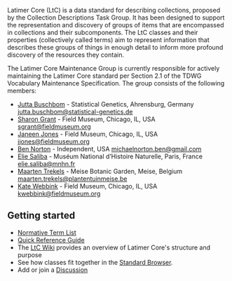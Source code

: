 Latimer Core (LtC) is a data standard for describing collections, proposed by the Collection Descriptions Task Group. It has been designed to support the representation and discovery of groups of items that are encompassed in collections and their subcomponents. The LtC classes and their properties (collectively called terms) aim to represent information that describes these groups of things in enough detail to inform more profound discovery of the resources they contain.

The Latimer Core Maintenance Group is currently responsible for actively maintaining the Latimer Core standard per Section 2.1 of the TDWG Vocabulary Maintenance Specification. The group consists of the following members:

* [Jutta Buschbom](https://orcid.org/0000-0002-7697-9214) - Statistical Genetics, Ahrensburg, Germany <jutta.buschbom@statistical-genetics.de> 
* [Sharon Grant](https://orcid.org/0000-0002-0201-732X) - Field Museum, Chicago, IL, USA <sgrant@fieldmuseum.org>
* [Janeen Jones](https://orcid.org/0000-0002-1261-8049) - Field Museum, Chicago, IL, USA <jjones@fieldmuseum.org>
* [Ben Norton](https://orcid.org/0000-0002-5819-9134>) - Independent, USA <michaelnorton.ben@gmail.com>
* [Elie Saliba](https://orcid.org/0000-0001-9591-5016) - Muséum National d’Histoire Naturelle, Paris, France <elie.saliba@mnhn.fr>
* [Maarten Trekels](https://orcid.org/0000-0001-8282-8765) - Meise Botanic Garden, Meise, Belgium <maarten.trekels@plantentuinmeise.be>
* [Kate Webbink](https://orcid.org/0000-0002-8347-0942) - Field Museum, Chicago, IL, USA <kwebbink@fieldmuseum.org>

Getting started[](#getting-started)
-----------------------------------
*   [Normative Term List](terms/)
*   [Quick Reference Guide](quick-reference/)
*   The [LtC Wiki](https://github.com/tdwg/ltc/wiki/1.-Overview-of-Latimer-Core) provides an overview of Latimer Core's structure and purpose
*   See how classes fit together in the [Standard Browser](https://rebrand.ly/tdwg-cd-standard-browser).
*   Add or join a [Discussion](https://github.com/tdwg/ltc/discussions)
